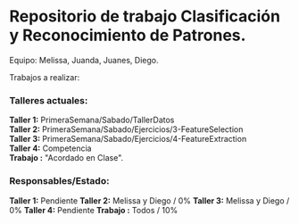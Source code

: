 # Repositorio de trabajo Clasificación y Reconocimiento de Patrones.
Equipo: Melissa, Juanda, Juanes, Diego.

Trabajos a realizar:

### Talleres actuales:  
**Taller 1:** PrimeraSemana/Sabado/TallerDatos  
**Taller 2:** PrimeraSemana/Sabado/Ejercicios/3-FeatureSelection  
**Taller 3:** PrimeraSemana/Sabado/Ejercicios/4-FeatureExtraction  
**Taller 4:** Competencia  
**Trabajo :** "Acordado en Clase".


### Responsables/Estado:

**Taller 1:** Pendiente
**Taller 2:** Melissa y Diego / 0%
**Taller 3:** Melissa y Diego / 0%
**Taller 4:** Pendiente
**Trabajo :** Todos / 10%

